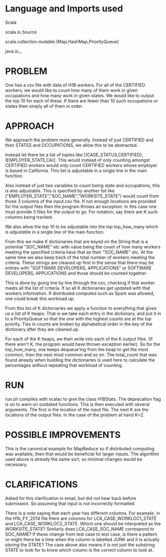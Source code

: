 # Language and Imports used

Scala

scala.io.Source

scala.collection.mutable.{Map,HashMap,PriorityQueue}

java.io._

# PROBLEM

One has a csv file with data of H1B workers. For all of the CERTIFIED workers, 
we would like to count how many of them work in given occupations and how many work in given states.
We would like to output the top 10 for each of these. If there are fewer than 10 such occupations or states
then simply all of them in order.

# APPROACH

We approach the problem more generally. Instead of just CERTIFIED and their STATES and OCCUPATIONS, we allow this to be abstracted.

Instead let there be a list of tuples like [(CASE_STATUS,CERTIFIED),(EMPLOYER_STATE,CA)]. This would instead of only counting amongst
CERTIFIED workers would only count CERTIFIED workers whose employer is based in California. This list is adjustable in a single line in
the main function.

Also instead of just two variables to count being state and occupations, this is also adjustable. This is specified by another list
like ("EMPLOYER_STATE","SOC_NAME","WORKSITE_STATE") would count from those 3 columns of the input.csv file. If not enough locations are
provided for the output files then the program throws an exception. In this case one must provide 3 files for the output to go. For notation,
say there are K such columns being tracked.

We also allow the top 10 to be adjustable into the top top_how_many which is adjustable in a single line of the main function.

From this we make K dictionaries that are keyed on the String that is a potential "SOC_NAME" etc with value being the count of how many
workers meeting the specified criteria have that as their "SOC_NAME" etc. At the same time we also keep track of the total number of workers
meeting the criteria. These strings are cleaned up first in the sense that there may be entries with "SOFTWARE DEVELOPERS, APPLICATIONS"
or SOFTWARE DEVELOPERS, APPLICATIONS and those should be counted together.

This is done by going line by line through the csv, checking if that worker meets all the list of criteria. If so all K dictionaries get updated
with that workers information. If distributed computed such as Spark was allowed, one could break this workload up.

From this list of K dictionaries we apply a function to everything that gives us a list of K heaps. That is we take each entry in the dictionary,
and put it in to a PriorityQueue so that the one with the highest counts are at the top priority. Ties in counts are broken by alphabetical order
in the key of the dictionary after they are cleaned up.

For each of the K heaps, we then write into each of the K output files. (If there aren't K, the program would have thrown exception earlier).
So for the top_how_many, one keeps dequeue'ing from the heap to get the most common, then the next most common and so on. The total_count that was
found already when building the dictionaries is used here to calculate the percentages without repeating that workload of counting.

# RUN

run.sh compiles with scalac to give the class H1BStats. The deprecation flag is on to warn on outdated functions. This is then executed with
several arguments. The first is the location of the input file. The next K are the locations of the output files. In the case of the problem at
hand K=2.

# POSSIBLE IMPROVEMENTS

This is the canonical example for MapReduce so if distributed computing was available, then that would be beneficial for larger inputs. The algorithm used
above is already the same sort, so minimal changes would be necessary.

# CLARIFICATIONS

Asked for this clarification in email, but did not hear back before submission. So assuming that input is not incorrectly formatted.

There is a note saying that each year has different columns. For example, in the H1b_FY_2014 file there are columns for 
LCA_CASE_WORKLOC1_STATE and LCA_CASE_WORKLOC2_STATE. Which one should be interpreted as the WORKSITE_STATE?
Similarly does LCA_CASE_SOC_NAME correspond to SOC_NAME? If these change from test case to test case, is 
there a pattern or might there be a time when the column is labelled JUNK and it is actually storing the STATE? 
The case above also means it is not just the substring STATE to look for to know which column is the correct column
to look at.